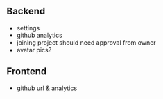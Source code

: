 ## Backend
- settings
- github analytics
- joining project should need approval from owner
- avatar pics?

## Frontend
- github url & analytics